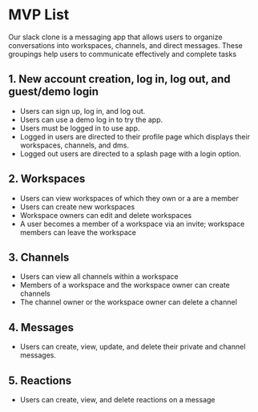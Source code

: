 # MVP List

Our slack clone is a messaging app that allows users to organize conversations into workspaces, channels, and direct messages. These groupings help users to communicate effectively and complete tasks

## 1. New account creation, log in, log out, and guest/demo login

* Users can sign up, log in, and log out.
* Users can use a demo log in to try the app.
* Users must be logged in to use app.
* Logged in users are directed to their profile page which displays their workspaces, channels, and dms.
* Logged out users are directed to a splash page with a login option.

## 2. Workspaces

* Users can view workspaces of which they own or a are a member
* Users can create new workspaces
* Workspace owners can edit and delete workspaces
* A user becomes a member of a workspace via an invite; workspace members can leave the workspace

## 3. Channels

* Users can view all channels within a workspace
* Members of a workspace and the workspace owner can create channels
* The channel owner or the workspace owner can delete a channel

## 4. Messages

* Users can create, view, update, and delete their private and channel messages.

## 5. Reactions

* Users can create, view, and delete reactions on a message
